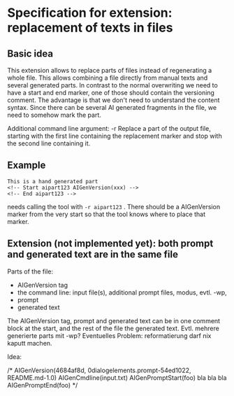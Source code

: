 # Specification for extension: replacement of texts in files

## Basic idea

This extension allows to replace parts of files instead of regenerating a whole file. This allows combining a file
directly from manual texts and several generated parts. In contrast to the normal overwriting we need to have a
start and end marker, one of those should contain the versioning comment. The advantage is that we don't need to
understand the content syntax. Since there can be several AI generated fragments in the file, we need to somehow
mark the part.

Additional command line argument:
-r <replacementmarker>   Replace a part of the output file, starting with the first line containing the replacement
marker and stop with the second line containing it.

## Example

```
This is a hand generated part
<!-- Start aipart123 AIGenVersion(xxx) -->
<!-- End aipart123 -->
```

needs calling the tool with `-r aipart123` . There should be a AIGenVersion marker from the very start so that
the tool knows where to place that marker.

## Extension (not implemented yet): both prompt and generated text are in the same file

Parts of the file:

- AIGenVersion tag
- the command line: input file(s), additional prompt files, modus, evtl. -wp,
- prompt
- generated text

The AIGenVersion tag, prompt and generated text can be in one comment block at the start, and the rest of the file the
generated text. Evtl. mehrere generierte parts mit -wp?
Eventuelles Problem: reformatierung darf nix kaputt machen.

Idea:

/* AIGenVersion(4684af8d, 0dialogelements.prompt-54ed1022, README.md-1.0)
AIGenCmdline(input.txt)
AIGenPromptStart(foo)
bla bla bla
AIGenPromptEnd(foo) */
